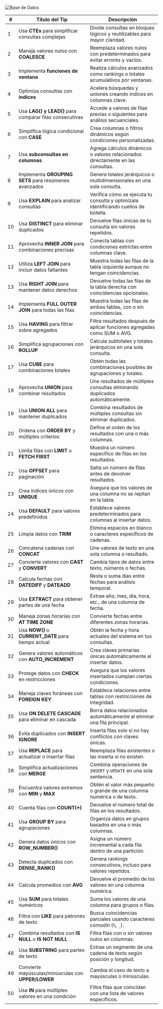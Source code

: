 
![Base de Datos](https://github.com/user-attachments/assets/4e4c3cd0-6a9c-4ac7-a1ec-8bf618b5fef4)



| **#** | **Título del Tip**                                       | **Descripción**                                                                 |
|-------|----------------------------------------------------------|---------------------------------------------------------------------------------|
| 1     | Usa **CTEs** para simplificar consultas complejas         | Divide consultas en bloques lógicos y reutilizables para mayor claridad.       |
| 2     | Maneja valores nulos con **COALESCE**                     | Reemplaza valores nulos con predeterminados para evitar errores y vacíos.      |
| 3     | Implementa **funciones de ventana**                      | Realiza cálculos avanzados como rankings o totales acumulativos por ventanas.  |
| 4     | Optimiza consultas con **índices**                        | Acelera búsquedas y uniones creando índices en columnas clave.                 |
| 5     | Usa **LAG() y LEAD()** para comparar filas consecutivas   | Accede a valores de filas previas o siguientes para análisis secuenciales.     |
| 6     | Simplifica lógica condicional con **CASE**                | Crea columnas o filtros dinámicos según condiciones personalizadas.            |
| 7     | Usa **subconsultas en columnas**                         | Agrega cálculos dinámicos o valores relacionados directamente en las consultas.|
| 8     | Implementa **GROUPING SETS** para resúmenes avanzados     | Genera totales jerárquicos o multidimensionales en una sola consulta.          |
| 9     | Usa **EXPLAIN** para analizar consultas                   | Verifica cómo se ejecuta tu consulta y optimízala identificando cuellos de botella. |
| 10    | Usa **DISTINCT** para eliminar duplicados                 | Devuelve filas únicas de tu consulta sin valores repetidos.                    |
| 11    | Aprovecha **INNER JOIN** para combinaciones precisas      | Conecta tablas con condiciones estrictas entre columnas clave.                 |
| 12    | Utiliza **LEFT JOIN** para incluir datos faltantes        | Muestra todas las filas de la tabla izquierda aunque no tengan coincidencias.  |
| 13    | Usa **RIGHT JOIN** para mantener datos derechos           | Devuelve todas las filas de la tabla derecha con coincidencias opcionales.     |
| 14    | Implementa **FULL OUTER JOIN** para todas las filas       | Muestra todas las filas de ambas tablas, con o sin coincidencias.              |
| 15    | Usa **HAVING** para filtrar sobre agregados               | Filtra resultados después de aplicar funciones agregadas como SUM o AVG.       |
| 16    | Simplifica agrupaciones con **ROLLUP**                   | Calcula subtotales y totales jerárquicos en una sola consulta.                 |
| 17    | Usa **CUBE** para combinaciones totales                  | Obtén todas las combinaciones posibles de agrupaciones y totales.              |
| 18    | Aprovecha **UNION** para combinar resultados             | Une resultados de múltiples consultas eliminando duplicados automáticamente.   |
| 19    | Usa **UNION ALL** para mantener duplicados               | Combina resultados de múltiples consultas sin eliminar duplicados.             |
| 20    | Ordena con **ORDER BY** y múltiples criterios             | Define el orden de los resultados con una o más columnas.                      |
| 21    | Limita filas con **LIMIT** o **FETCH FIRST**             | Muestra un número específico de filas en los resultados.                       |
| 22    | Usa **OFFSET** para paginación                           | Salta un número de filas antes de devolver resultados.                         |
| 23    | Crea índices únicos con **UNIQUE**                       | Asegura que los valores de una columna no se repitan en la tabla.              |
| 24    | Usa **DEFAULT** para valores predefinidos                | Establece valores predeterminados para columnas al insertar datos.             |
| 25    | Limpia datos con **TRIM**                                | Elimina espacios en blanco o caracteres específicos de cadenas.                |
| 26    | Concatena cadenas con **CONCAT**                         | Une valores de texto en una sola columna o resultado.                          |
| 27    | Convierte valores con **CAST** y **CONVERT**             | Cambia tipos de datos entre texto, números o fechas.                           |
| 28    | Calcula fechas con **DATEDIFF** y **DATEADD**            | Resta o suma días entre fechas para análisis temporal.                         |
| 29    | Usa **EXTRACT** para obtener partes de una fecha         | Extrae año, mes, día, hora, etc., de una columna de fecha.                     |
| 30    | Maneja zonas horarias con **AT TIME ZONE**               | Convierte fechas entre diferentes zonas horarias.                              |
| 31    | Usa **NOW()** o **CURRENT_DATE** para tiempo actual      | Obtén la fecha y hora actuales del sistema en tus consultas.                   |
| 32    | Genera valores automáticos con **AUTO_INCREMENT**        | Crea claves primarias únicas automáticamente al insertar datos.                |
| 33    | Protege datos con **CHECK** en restricciones             | Asegura que los valores insertados cumplan ciertas condiciones.                |
| 34    | Maneja claves foráneas con **FOREIGN KEY**               | Establece relaciones entre tablas con restricciones de integridad.             |
| 35    | Usa **ON DELETE CASCADE** para eliminar en cascada       | Borra datos relacionados automáticamente al eliminar una fila principal.       |
| 36    | Evita duplicados con **INSERT IGNORE**                   | Inserta filas solo si no hay conflictos con claves únicas.                     |
| 37    | Usa **REPLACE** para actualizar o insertar filas         | Reemplaza filas existentes o las inserta si no existen.                        |
| 38    | Simplifica actualizaciones con **MERGE**                 | Combina operaciones de `INSERT` y `UPDATE` en una sola sentencia.              |
| 39    | Encuentra valores extremos con **MIN** y **MAX**         | Obtén el valor más pequeño o grande de una columna numérica o de texto.        |
| 40    | Cuenta filas con **COUNT(*)**                            | Devuelve el número total de filas en los resultados.                           |
| 41    | Usa **GROUP BY** para agrupaciones                      | Organiza datos en grupos basados en una o más columnas.                        |
| 42    | Genera datos únicos con **ROW_NUMBER()**                 | Asigna un número incremental a cada fila dentro de una partición.              |
| 43    | Detecta duplicados con **DENSE_RANK()**                  | Genera rankings consecutivos, incluso para valores repetidos.                  |
| 44    | Calcula promedios con **AVG**                            | Devuelve el promedio de los valores en una columna numérica.                   |
| 45    | Usa **SUM** para totales numéricos                       | Suma los valores de una columna para grupos o filas.                           |
| 46    | Filtra con **LIKE** para patrones de texto               | Busca coincidencias parciales usando caracteres comodín (`%`, `_`).            |
| 47    | Combina resultados con **IS NULL** o **IS NOT NULL**     | Filtra filas con o sin valores nulos en columnas.                              |
| 48    | Usa **SUBSTRING** para partes de texto                   | Extrae un segmento de una cadena de texto según posición y longitud.           |
| 49    | Convierte mayúsculas/minúsculas con **UPPER/LOWER**      | Cambia el caso de texto a mayúsculas o minúsculas.                             |
| 50    | Usa **IN** para múltiples valores en una condición       | Filtra filas que coincidan con una lista de valores específicos.               |


